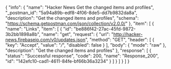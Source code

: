 {
  "info": {
    "name": "Hacker News Get the changed items and profiles",
    "_postman_id": "5a94a89b-edf8-4f06-8de5-dd7b9832da8a",
    "description": "Get the changed items and profiles",
    "schema": "https://schema.getpostman.com/json/collection/v2.0.0/"
  },
  "item": [
    {
      "name": "Links",
      "item": [
        {
          "id": "be886f42-27ac-45fd-9872-3b2bb1898a8b",
          "name": "get",
          "request": {
            "url": "http://hacker-news.firebaseio.com/v0/updates.json",
            "method": "GET",
            "header": [
              {
                "key": "Accept",
                "value": "*/*",
                "disabled": false
              }
            ],
            "body": {
              "mode": "raw"
            },
            "description": "Get the changed items and profiles"
          },
          "response": [
            {
              "status": "Successful response",
              "code": 200,
              "name": "Response_200",
              "id": "142efc10-cad1-4611-84fe-bf66b36a3234"
            }
          ]
        }
      ]
    }
  ]
}